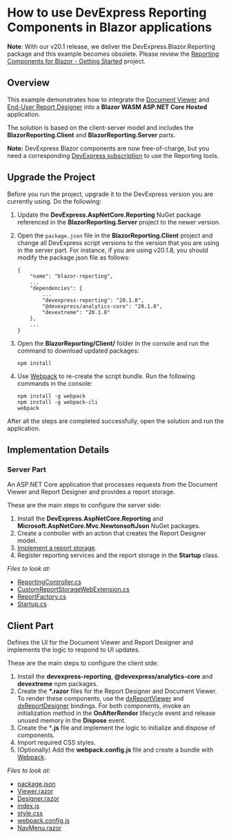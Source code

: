 # How to use DevExpress Reporting Components in Blazor applications

**Note**: With our v20.1 release, we deliver the DevExpress.Blazor.Reporting package and this example becomes obsolete. Please review the [Reporting Components for Blazor - Getting Started](https://github.com/DevExpress-Examples/Reporting-Blazor-Getting-Started) project.

## Overview

This example demonstrates how to integrate the [Document Viewer](https://docs.devexpress.com/XtraReports/400248) and [End-User Report Designer](https://docs.devexpress.com/XtraReports/400249) into a **Blazor WASM ASP.NET Core Hosted** application.

The solution is based on the client-server model and includes the **BlazorReporting.Client** and **BlazorReporting.Server** parts.

**Note:** DevExpress Blazor components are now free-of-charge, but you need a corresponding [DevExpress subscription](https://www.devexpress.com/buy/net/) to use the Reporting tools.

## Upgrade the Project

Before you run the project, upgrade it to the DevExpress version you are currently using. Do the following:

1. Update the **DevExpress.AspNetCore.Reporting** NuGet package referenced in the **BlazorReporting.Server** project to the newer version.
2.  Open the `package.json` file in the **BlazorReporting.Client** project and change all DevExpress script versions to the version that you are using in the server part. For instance, if you are using v20.1.8, you should modify the package.json file as follows:

    ```
    {
        "name": "blazor-reporting",
        ...
        "dependencies": {
            ...
            "devexpress-reporting": "20.1.8",
            "@devexpress/analytics-core": "20.1.8",
            "devextreme": "20.1.8"
        },
        ...
    }
    ```
3. Open the **BlazorReporting/Client/** folder in the console and run the command to download updated packages:

    ```
    npm install
    ```

4. Use [Webpack](https://webpack.js.org/) to re-create the script bundle. Run the following commands in the console:

    ```
    npm install -g webpack
    npm install -g webpack-cli
    webpack
    ```
After all the steps are completed successfully, open the solution and run the application.
## Implementation Details

### Server Part

An ASP.NET Core application that processes requests from the Document Viewer and Report Designer and provides a report storage. 

These are the main steps to configure the server side: 
1. Install the **DevExpress.AspNetCore.Reporting** and **Microsoft.AspNetCore.Mvc.NewtonsoftJson** NuGet packages.
2. Create a controller with an action that creates the Report Designer model.
3. [Implement a report storage](https://docs.devexpress.com/XtraReports/400211).
4. Register reporting services and the report storage in the **Startup** class.

_Files to look at:_
* [ReportingController.cs](./CS/BlazorReporting/Server/Controllers/ReportingController.cs)
* [CustomReportStorageWebExtension.cs](./CS/BlazorReporting/Server/CustomReportStorageWebExtension.cs)
* [ReportFactory.cs](./CS/BlazorReporting/Server/ReportFactory.cs)
* [Startup.cs](./CS/BlazorReporting/Server/Startup.cs)

## Client Part

Defines the UI for the Document Viewer and Report Designer and implements the logic to respond to UI updates. 

These are the main steps to configure the client side: 
1. Install the **devexpress-reporting**, **@devexpress/analytics-core** and **devextreme** npm packages. 
2. Create the **\*.razor** files for the Report Designer and Document Viewer. To render these components, use the [dxReportViewer](https://docs.devexpress.com/XtraReports/118985) and [dxReportDesigner](https://docs.devexpress.com/XtraReports/400255) bindings. For both components, invoke an initialization method in the **OnAfterRender** lifecycle event and release unused memory in the **Dispose** event.
3. Create the ***.js** file and implement the logic to initialize and dispose of components. 
4. Import required CSS styles.
5. (Optionally) Add the **webpack.config.js** file and create a bundle with [Webpack](https://webpack.js.org/).


_Files to look at:_
* [package.json](./CS/BlazorReporting/Client/package.json)
* [Viewer.razor](./CS/BlazorReporting/Client/Pages/Viewer.razor)
* [Designer.razor](./CS/BlazorReporting/Client/Pages/Designer.razor)
* [index.js](./CS/BlazorReporting/Client/index.js)
* [style.css](./CS/BlazorReporting/Client/style.css)
* [webpack.config.js](./CS/BlazorReporting/Client/webpack.config.js)
* [NavMenu.razor](./CS/BlazorReporting/Client/Shared/NavMenu.razor)
